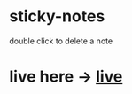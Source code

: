 # sticky-notes
double click to delete a note
# live here -> [live](https://soumitpog.github.io/sticky-notes/)
